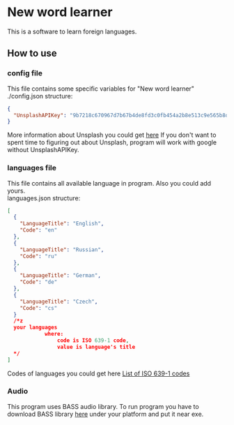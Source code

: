# New word learner  

This is a software to learn foreign languages.  

## How to use  

### config file
This file contains some specific variables for "New word learner"  
./config.json structure:  

```json
{
  "UnsplashAPIKey": "9b7218c670967d7b67b4de8fd3c0fb454a2b8e513c9e565b8d125ddb250faeee"
}
```

More information about Unsplash you could get [here](https://unsplash.com)
If you don't want to spent time to figuring out about Unsplash, 
program will work with google without UnsplashAPIKey.

### languages file
This file contains all available language in program. Also you could add yours.  
languages.json structure:

```json
[
  {
    "LanguageTitle": "English",
    "Code": "en"
  },
  {
    "LanguageTitle": "Russian",
    "Code": "ru"
  },
  {
    "LanguageTitle": "German",
    "Code": "de"
  },
  {
    "LanguageTitle": "Czech",
    "Code": "cs"
  }
  /*z
  your languages 
            where: 
                code is ISO 639-1 code,
                value is language's title
  */
]
```
Codes of languages you could get here [List of ISO 639-1 codes](https://en.wikipedia.org/wiki/List_of_ISO_639-1_codes)

### Audio
This program uses BASS audio library. 
To run program you have to download BASS library [here](http://www.un4seen.com/) under your platform and put it near exe.
